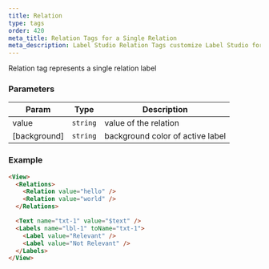 ```yaml
---
title: Relation
type: tags
order: 420
meta_title: Relation Tags for a Single Relation
meta_description: Label Studio Relation Tags customize Label Studio for a single relation for machine learning and data science projects.
---
```


Relation tag represents a single relation label

### Parameters

| Param | Type | Description |
| --- | --- | --- |
| value | <code>string</code> | value of the relation |
| [background] | <code>string</code> | background color of active label |

### Example
```html
<View>
  <Relations>
    <Relation value="hello" />
    <Relation value="world" />
  </Relations>

  <Text name="txt-1" value="$text" />
  <Labels name="lbl-1" toName="txt-1">
    <Label value="Relevant" />
    <Label value="Not Relevant" />
  </Labels>
</View>
```
